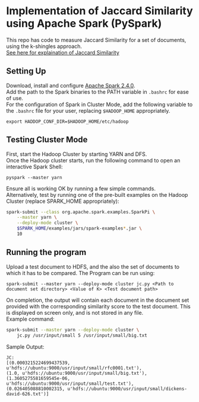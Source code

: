 # Implementation of Jaccard Similarity using Apache Spark (PySpark)

This repo has code to measure Jaccard Similarity for a set of documents, using the k-shingles approach. <br>
[See here for explaination of Jaccard Similarity](https://www.cs.utah.edu/~jeffp/teaching/cs5955/L4-Jaccard+Shingle.pdf)
## Setting Up
Download, install and configure [Apache Spark 2.4.0](https://spark.apache.org/downloads.html). <br>
Add the path to the Spark binaries to the PATH variable in `.bashrc` for ease of use. <br>
For the configuration of Spark in Cluster Mode, add the following variable to the `.bashrc` file for your user, replacing `$HADOOP_HOME` appropriately.
```
export HADDOP_CONF_DIR=$HADOOP_HOME/etc/hadoop
```
## Testing Cluster Mode
First, start the Hadoop Cluster by starting YARN and DFS. <br>
Once the Hadoop cluster starts, run the following command to open an interactive Spark Shell: <br>
```
pyspark --master yarn
```
Ensure all is working OK by running a few simple commands. <br>
Alternatively, test by running one of the pre-built examples on the Hadoop Cluster (replace SPARK_HOME appropriately):
```bash
spark-submit --class org.apache.spark.examples.SparkPi \
    --master yarn \
    --deploy-mode cluster \
    $SPARK_HOME/examples/jars/spark-examples*.jar \
    10
```

## Running the program
Upload a test document to HDFS, and the also the set of documents to which it has to be compared. The Program can be run using:
```
spark-submit --master yarn --deploy-mode cluster jc.py <Path to document set directory> <Value of K> <Test document path>
```
On completion, the output will contain each document in the document set provided with the corresponding similarity score to the test document. This is displayed on screen only, and is not stored in any file. <br>
Example command:
```bash
spark-submit --master yarn --deploy-mode cluster \
    jc.py /usr/input/small 5 /usr/input/small/big.txt
```

Sample Output:
```
JC:
[(0.0003215224699437539, u'hdfs://ubuntu:9000/usr/input/small/rfc0001.txt'),
(1.0, u'hdfs://ubuntu:9000/usr/input/small/big.txt'),
(1.3605275581659545e-06, u'hdfs://ubuntu:9000/usr/input/small/test.txt'),
(0.026405088810002315, u'hdfs://ubuntu:9000/usr/input/small/dickens-david-626.txt')]

```

